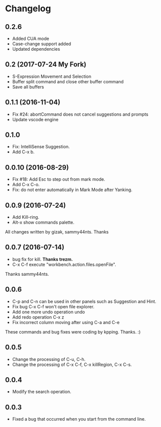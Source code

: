 # Changelog

## 0.2.6

- Added CUA mode
- Case-change support added
- Updated dependencies

## 0.2 (2017-07-24 My Fork)

- S-Expression Movement and Selection
- Buffer split command and close other buffer command
- Save all buffers

## 0.1.1 (2016-11-04)

- Fix #24: abortCommand does not cancel suggestions and prompts
- Update vscode engine

## 0.1.0

- Fix: IntelliSense Suggestion.
- Add C-x b.

## 0.0.10 (2016-08-29)

- Fix #18: Add Esc to step out from mark mode.
- Add C-x C-o.
- Fix: do not enter automatically in Mark Mode after Yanking.

## 0.0.9 (2016-07-24)

- Add Kill-ring.
- Alt-x show commands palette.

All changes written by gizak, sammy44nts. Thanks

## 0.0.7 (2016-07-14)

- bug fix for kill. **Thanks trezm.**
- C-x C-f execute "workbench.action.files.openFile".

Thanks sammy44nts.

## 0.0.6

- C-p and C-n can be used in other panels such as Suggestion and Hint.
- Fix bug C-x C-f won't open file explorer.
- Add one more undo operation undo
- Add redo operation C-x z
- Fix incorrect column moving after using C-a and C-e

These commands and bug fixes were coding by kpping. Thanks. :)

## 0.0.5

- Change the processing of C-u, C-h.
- Change the processing of C-x C-f, C-x killRegion, C-x C-s.

## 0.0.4

- Modify the search operation.

## 0.0.3

- Fixed a bug that occurred when you start from the command line.
